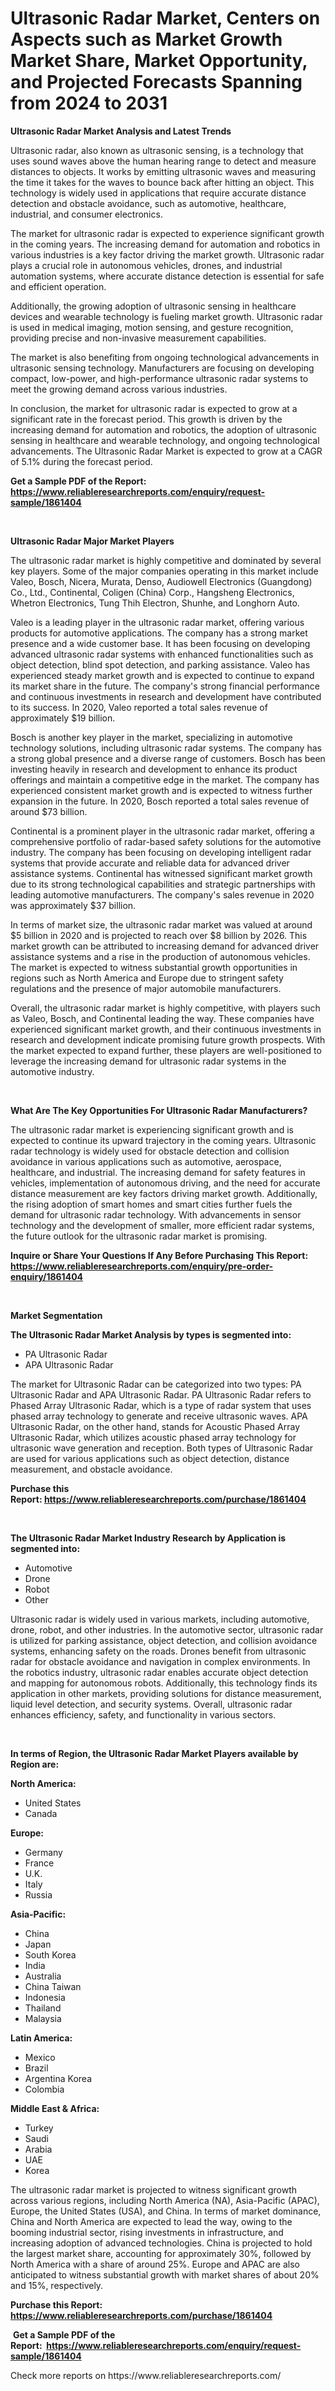 <p><h1>Ultrasonic Radar Market, Centers on Aspects such as Market Growth Market Share, Market Opportunity, and Projected Forecasts Spanning from 2024 to 2031</h1></p><p><strong>Ultrasonic Radar Market Analysis and Latest Trends</strong></p>
<p><p>Ultrasonic radar, also known as ultrasonic sensing, is a technology that uses sound waves above the human hearing range to detect and measure distances to objects. It works by emitting ultrasonic waves and measuring the time it takes for the waves to bounce back after hitting an object. This technology is widely used in applications that require accurate distance detection and obstacle avoidance, such as automotive, healthcare, industrial, and consumer electronics.</p><p>The market for ultrasonic radar is expected to experience significant growth in the coming years. The increasing demand for automation and robotics in various industries is a key factor driving the market growth. Ultrasonic radar plays a crucial role in autonomous vehicles, drones, and industrial automation systems, where accurate distance detection is essential for safe and efficient operation.</p><p>Additionally, the growing adoption of ultrasonic sensing in healthcare devices and wearable technology is fueling market growth. Ultrasonic radar is used in medical imaging, motion sensing, and gesture recognition, providing precise and non-invasive measurement capabilities.</p><p>The market is also benefiting from ongoing technological advancements in ultrasonic sensing technology. Manufacturers are focusing on developing compact, low-power, and high-performance ultrasonic radar systems to meet the growing demand across various industries.</p><p>In conclusion, the market for ultrasonic radar is expected to grow at a significant rate in the forecast period. This growth is driven by the increasing demand for automation and robotics, the adoption of ultrasonic sensing in healthcare and wearable technology, and ongoing technological advancements. The Ultrasonic Radar Market is expected to grow at a CAGR of 5.1% during the forecast period.</p></p>
<p><strong>Get a Sample PDF of the Report:&nbsp; <a href="https://www.reliableresearchreports.com/enquiry/request-sample/1861404">https://www.reliableresearchreports.com/enquiry/request-sample/1861404</a></strong></p>
<p>&nbsp;</p>
<p><strong>Ultrasonic Radar Major Market Players</strong></p>
<p><p>The ultrasonic radar market is highly competitive and dominated by several key players. Some of the major companies operating in this market include Valeo, Bosch, Nicera, Murata, Denso, Audiowell Electronics (Guangdong) Co., Ltd., Continental, Coligen (China) Corp., Hangsheng Electronics, Whetron Electronics, Tung Thih Electron, Shunhe, and Longhorn Auto.</p><p>Valeo is a leading player in the ultrasonic radar market, offering various products for automotive applications. The company has a strong market presence and a wide customer base. It has been focusing on developing advanced ultrasonic radar systems with enhanced functionalities such as object detection, blind spot detection, and parking assistance. Valeo has experienced steady market growth and is expected to continue to expand its market share in the future. The company's strong financial performance and continuous investments in research and development have contributed to its success. In 2020, Valeo reported a total sales revenue of approximately $19 billion.</p><p>Bosch is another key player in the market, specializing in automotive technology solutions, including ultrasonic radar systems. The company has a strong global presence and a diverse range of customers. Bosch has been investing heavily in research and development to enhance its product offerings and maintain a competitive edge in the market. The company has experienced consistent market growth and is expected to witness further expansion in the future. In 2020, Bosch reported a total sales revenue of around $73 billion.</p><p>Continental is a prominent player in the ultrasonic radar market, offering a comprehensive portfolio of radar-based safety solutions for the automotive industry. The company has been focusing on developing intelligent radar systems that provide accurate and reliable data for advanced driver assistance systems. Continental has witnessed significant market growth due to its strong technological capabilities and strategic partnerships with leading automotive manufacturers. The company's sales revenue in 2020 was approximately $37 billion.</p><p>In terms of market size, the ultrasonic radar market was valued at around $5 billion in 2020 and is projected to reach over $8 billion by 2026. This market growth can be attributed to increasing demand for advanced driver assistance systems and a rise in the production of autonomous vehicles. The market is expected to witness substantial growth opportunities in regions such as North America and Europe due to stringent safety regulations and the presence of major automobile manufacturers.</p><p>Overall, the ultrasonic radar market is highly competitive, with players such as Valeo, Bosch, and Continental leading the way. These companies have experienced significant market growth, and their continuous investments in research and development indicate promising future growth prospects. With the market expected to expand further, these players are well-positioned to leverage the increasing demand for ultrasonic radar systems in the automotive industry.</p></p>
<p>&nbsp;</p>
<p><strong>What Are The Key Opportunities For Ultrasonic Radar Manufacturers?</strong></p>
<p><p>The ultrasonic radar market is experiencing significant growth and is expected to continue its upward trajectory in the coming years. Ultrasonic radar technology is widely used for obstacle detection and collision avoidance in various applications such as automotive, aerospace, healthcare, and industrial. The increasing demand for safety features in vehicles, implementation of autonomous driving, and the need for accurate distance measurement are key factors driving market growth. Additionally, the rising adoption of smart homes and smart cities further fuels the demand for ultrasonic radar technology. With advancements in sensor technology and the development of smaller, more efficient radar systems, the future outlook for the ultrasonic radar market is promising.</p></p>
<p><strong>Inquire or Share Your Questions If Any Before Purchasing This Report: <a href="https://www.reliableresearchreports.com/enquiry/pre-order-enquiry/1861404">https://www.reliableresearchreports.com/enquiry/pre-order-enquiry/1861404</a></strong></p>
<p>&nbsp;</p>
<p><strong>Market Segmentation</strong></p>
<p><strong>The Ultrasonic Radar Market Analysis by types is segmented into:</strong></p>
<p><ul><li>PA Ultrasonic Radar</li><li>APA Ultrasonic Radar</li></ul></p>
<p><p>The market for Ultrasonic Radar can be categorized into two types: PA Ultrasonic Radar and APA Ultrasonic Radar. PA Ultrasonic Radar refers to Phased Array Ultrasonic Radar, which is a type of radar system that uses phased array technology to generate and receive ultrasonic waves. APA Ultrasonic Radar, on the other hand, stands for Acoustic Phased Array Ultrasonic Radar, which utilizes acoustic phased array technology for ultrasonic wave generation and reception. Both types of Ultrasonic Radar are used for various applications such as object detection, distance measurement, and obstacle avoidance.</p></p>
<p><strong>Purchase this Report:&nbsp;<a href="https://www.reliableresearchreports.com/purchase/1861404">https://www.reliableresearchreports.com/purchase/1861404</a></strong></p>
<p>&nbsp;</p>
<p><strong>The Ultrasonic Radar Market Industry Research by Application is segmented into:</strong></p>
<p><ul><li>Automotive</li><li>Drone</li><li>Robot</li><li>Other</li></ul></p>
<p><p>Ultrasonic radar is widely used in various markets, including automotive, drone, robot, and other industries. In the automotive sector, ultrasonic radar is utilized for parking assistance, object detection, and collision avoidance systems, enhancing safety on the roads. Drones benefit from ultrasonic radar for obstacle avoidance and navigation in complex environments. In the robotics industry, ultrasonic radar enables accurate object detection and mapping for autonomous robots. Additionally, this technology finds its application in other markets, providing solutions for distance measurement, liquid level detection, and security systems. Overall, ultrasonic radar enhances efficiency, safety, and functionality in various sectors.</p></p>
<p>&nbsp;</p>
<p><strong>In terms of Region, the Ultrasonic Radar Market Players available by Region are:</strong></p>
<p>
    <p> <strong> North America: </strong>
        <ul>
            <li>United States</li>
            <li>Canada</li>
        </ul>
        </p> 
    <p> <strong> Europe: </strong>
        <ul>
            <li>Germany</li>
            <li>France</li>
            <li>U.K.</li>
            <li>Italy</li>
            <li>Russia</li>
        </ul>
        </p> 
    <p> <strong> Asia-Pacific: </strong>
        <ul>
            <li>China</li>
            <li>Japan</li>
            <li>South Korea</li>
            <li>India</li>
            <li>Australia</li>
            <li>China Taiwan</li>
            <li>Indonesia</li>
            <li>Thailand</li>
            <li>Malaysia</li>
        </ul>
        </p> 
    <p> <strong> Latin America: </strong>
        <ul>
            <li>Mexico</li>
            <li>Brazil</li>
            <li>Argentina Korea</li>
            <li>Colombia</li>
        </ul>
        </p> 
    <p> <strong> Middle East & Africa: </strong>
        <ul>
            <li>Turkey</li>
            <li>Saudi</li>
            <li>Arabia</li>
            <li>UAE</li>
            <li>Korea</li>
        </ul>
    </p>
    </p>
<p><p>The ultrasonic radar market is projected to witness significant growth across various regions, including North America (NA), Asia-Pacific (APAC), Europe, the United States (USA), and China. In terms of market dominance, China and North America are expected to lead the way, owing to the booming industrial sector, rising investments in infrastructure, and increasing adoption of advanced technologies. China is projected to hold the largest market share, accounting for approximately 30%, followed by North America with a share of around 25%. Europe and APAC are also anticipated to witness substantial growth with market shares of about 20% and 15%, respectively.</p></p>
<p><strong>Purchase this Report: <a href="https://www.reliableresearchreports.com/purchase/1861404">https://www.reliableresearchreports.com/purchase/1861404</a></strong></p>
<p>&nbsp;<strong>Get a Sample PDF of the Report:&nbsp;&nbsp;<a href="https://www.reliableresearchreports.com/enquiry/request-sample/1861404">https://www.reliableresearchreports.com/enquiry/request-sample/1861404</a></strong></p>
<p><strong></strong></p>
<p>Check more reports on https://www.reliableresearchreports.com/</p>